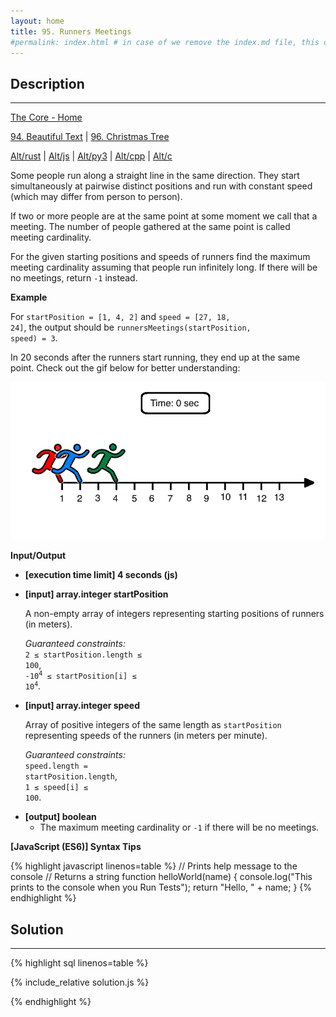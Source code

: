 ```yaml
---
layout: home
title: 95. Runners Meetings
#permalink: index.html # in case of we remove the index.md file, this doc will be the index page
---
```


<div class="row">
<div class="columnStmt" markdown="1">

## Description

---

[The Core - Home](../../code-signal-arcade-thecore/README.html)

[94. Beautiful Text](../94_beautifulText/README.html) | [96. Christmas Tree](../96_christmasTree/README.html)

[Alt/rust](./Alt_rust/README.md) | [Alt/js](./Alt_js/README.html) | [Alt/py3](./Alt_py3/README.md) | [Alt/cpp](./Alt_cpp/README.md) | [Alt/c](./Alt_c/README.md)

Some people run along a straight line in the same direction. They start simultaneously at pairwise distinct positions and run with constant speed (which may differ from person to person).

If two or more people are at the same point at some moment we call that a meeting. The number of people gathered at the same point is called meeting cardinality.

For the given starting positions and speeds of runners find the maximum meeting cardinality assuming that people run infinitely long. If there will be no meetings, return <code>-1</code> instead.

**Example**

For <code>startPosition = [1, 4, 2]</code> and <code>speed = [27, 18, 24]</code>, the output should be
<code>runnersMeetings(startPosition, speed) = 3</code>.

In 20 seconds after the runners start running, they end up at the same point. Check out the gif below for better understanding:

![](./images/example.gif)

**Input/Output**

- **[execution time limit] 4 seconds (js)**

- **[input] array.integer startPosition**

  A non-empty array of integers representing starting positions of runners (in meters).

  _Guaranteed constraints:_<br>
  <code>2 ≤ startPosition.length ≤ 100</code>,<br> <code>-10<sup>4</sup> ≤ startPosition[i] ≤ 10<sup>4</sup></code>.

- **[input] array.integer speed**

  Array of positive integers of the same length as <code>startPosition</code> representing speeds of the runners (in meters per minute).<br>

  _Guaranteed constraints:_<br>
  <code>speed.length = startPosition.length</code>,<br> <code>1 ≤ speed[i] ≤ 100</code>.

* **[output] boolean**
  - The maximum meeting cardinality or <code>-1</code> if there will be no meetings.

**[JavaScript (ES6)] Syntax Tips**

{% highlight javascript linenos=table %}
// Prints help message to the console
// Returns a string
function helloWorld(name) {
console.log("This prints to the console when you Run Tests");
return "Hello, " + name;
}
{% endhighlight %}

</div>
<div class="columnSol" markdown="1">

## Solution

---

{% highlight sql linenos=table %}

{% include_relative solution.js %}

{% endhighlight %}

</div>
</div>
